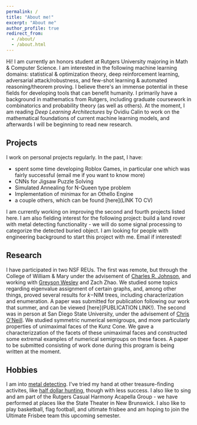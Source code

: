 ```yaml
---
permalink: /
title: "About me!"
excerpt: "About me"
author_profile: true
redirect_from: 
  - /about/
  - /about.html
---
```


Hi! I am currently an honors student at Rutgers University majoring in Math & Computer Science. I am interested in the following machine learning domains: statistical & optimization theory, deep reinforcement learning, adversarial attack/robustness, and few-shot learning & automated reasoning/theorem proving. I believe there's an immense potential in these fields for developing tools that can benefit humanity. I primarily have a background in mathematics from Rutgers, including graduate coursework in combinatorics and probability theory (as well as others). At the moment, I am reading _Deep Learning Architectures_ by Ovidiu Calin to work on the mathematical foundations of current machine learning models, and afterwards I will be beginning to read new research. 

Projects
--------
I work on personal projects regularly. In the past, I have:
- spent some time developing Roblox Games, in particular one which was fairly successful (email me if you want to know more)
- CNNs for Jigsaw Puzzle Solving
- Simulated Annealing for N-Queen type problem
- Implementation of minimax for an Othello Engine
- a couple others, which can be found [here](LINK TO CV)

I am currently working on improving the second and fourth projects listed here. I am also fielding interest for the following project: build a land rover with metal detecting functionality - we will do some signal processing to categorize the detected buried object. I am looking for people with engineering background to start this project with me. Email if interested!

Research
--------
I have participated in two NSF REUs. The first was remote, but through the College of William & Mary under the advisement of [Charles R. Johnson](https://en.wikipedia.org/wiki/Charles_Royal_Johnson), and working with [Greyson Wesley](https://sites.nd.edu/greyson-wesley/) and Zach Zhao. We studied some topics regarding eigenvalue assignment of certain graphs, and, among other things, proved several results for $k-$NIM trees, including characterization and enumeration. A paper was submitted for publication following our work that summer, and can be viewed [here](PUBLICATION LINK!). The second was in person at San Diego State University, under the advisement of [Chris O'Neill](https://cdoneill.sdsu.edu/). We studied symmetric numerical semigroups, and more particularly properties of unimaximal faces of the Kunz Cone. We gave a characterizzation of the facets of these unimaximal faces and constructed some extremal examples of numerical semigroups on these faces. A paper to be submitted consisting of work done during this program is being written at the moment.

Hobbies
-------
I am into [metal detecting](URL). I've tried my hand at other treasure-finding activites, like [half dollar hunting](https://www.youtube.com/watch?v=xOtxPThNUZI), though with less success. I also like to sing and am part of the Rutgers Casual Harmony Acapella Group - we have performed at places like the State Theater in New Brunswick. I also like to play basketball, flag football, and ultimate frisbee and am hoping to join the Ultimate Frisbee team this upcoming semester.
